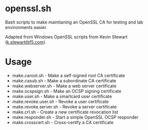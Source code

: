 # openssl.sh
Bash scripts to make maintianing an OpenSSL CA for testing and lab environments easier.

Adapted from Windows OpenSSL scripts from Kevin Stewart (k.stewart@f5.com).

# Usage

* make.caroot.sh - Make a self-signed root CA certificate
* make.casub.sh - Make a subordinate CA certificate
* make.webserver.sh - Make a web server certificate
* make.ocspsign.sh - Make an OCSP signing certificate
* make.user.sh - Make a smartcard user certificate
* make.revoke.user.sh - Revoke a user certificate
* make.revoke.server.sh - Revoke a server certificate
* make.crl.sh - Create a new certificate revocation list
* make.responder.sh - Start a simple OpenSSL OCSP responder
* make.crosscert.sh - Cross-certify a CA certificate
